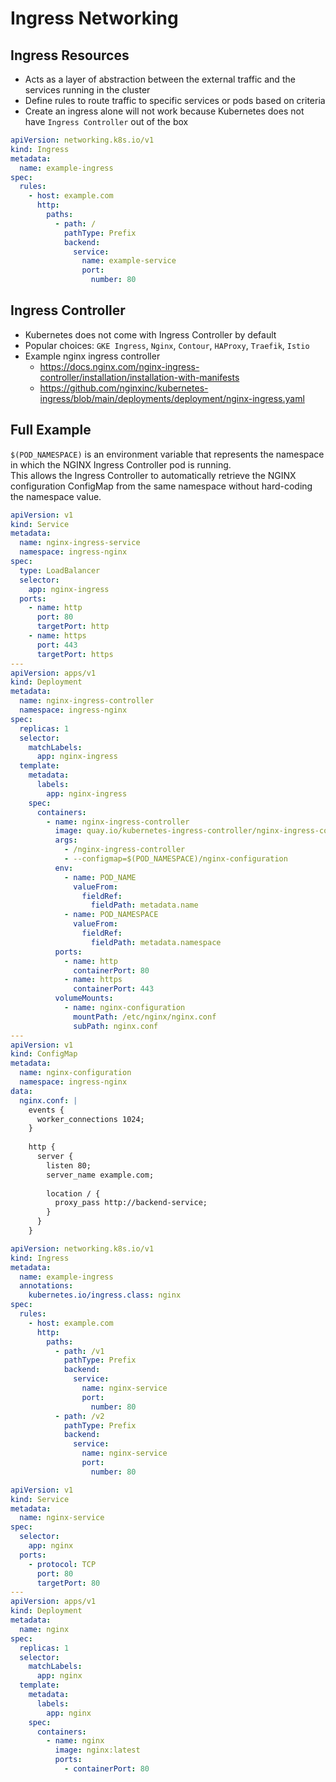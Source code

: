 # Ingress Networking

## Ingress Resources

*  Acts as a layer of abstraction between the external traffic and the services running in the cluster
*  Define rules to route traffic to specific services or pods based on criteria
*  Create an ingress alone will not work because Kubernetes does not have `Ingress Controller` out of the box

```yaml
apiVersion: networking.k8s.io/v1
kind: Ingress
metadata:
  name: example-ingress
spec:
  rules:
    - host: example.com
      http:
        paths:
          - path: /
            pathType: Prefix
            backend:
              service:
                name: example-service
                port:
                  number: 80
```

## Ingress Controller

* Kubernetes does not come with Ingress Controller by default
* Popular choices: `GKE Ingress`, `Nginx`, `Contour`, `HAProxy`, `Traefik`, `Istio`
* Example nginx ingress controller
  * https://docs.nginx.com/nginx-ingress-controller/installation/installation-with-manifests
  * https://github.com/nginxinc/kubernetes-ingress/blob/main/deployments/deployment/nginx-ingress.yaml

## Full Example

`$(POD_NAMESPACE)` is an environment variable that represents the namespace in which the NGINX Ingress Controller pod is running.\
This allows the Ingress Controller to automatically retrieve the NGINX configuration ConfigMap from the same namespace without hard-coding the namespace value.

```yaml
apiVersion: v1
kind: Service
metadata:
  name: nginx-ingress-service
  namespace: ingress-nginx
spec:
  type: LoadBalancer
  selector:
    app: nginx-ingress
  ports:
    - name: http
      port: 80
      targetPort: http
    - name: https
      port: 443
      targetPort: https
---
apiVersion: apps/v1
kind: Deployment
metadata:
  name: nginx-ingress-controller
  namespace: ingress-nginx
spec:
  replicas: 1
  selector:
    matchLabels:
      app: nginx-ingress
  template:
    metadata:
      labels:
        app: nginx-ingress
    spec:
      containers:
        - name: nginx-ingress-controller
          image: quay.io/kubernetes-ingress-controller/nginx-ingress-controller:0.27.1
          args:
            - /nginx-ingress-controller
            - --configmap=$(POD_NAMESPACE)/nginx-configuration
          env:
            - name: POD_NAME
              valueFrom:
                fieldRef:
                  fieldPath: metadata.name
            - name: POD_NAMESPACE
              valueFrom:
                fieldRef:
                  fieldPath: metadata.namespace
          ports:
            - name: http
              containerPort: 80
            - name: https
              containerPort: 443
          volumeMounts:
            - name: nginx-configuration
              mountPath: /etc/nginx/nginx.conf
              subPath: nginx.conf
---
apiVersion: v1
kind: ConfigMap
metadata:
  name: nginx-configuration
  namespace: ingress-nginx
data:
  nginx.conf: |
    events {
      worker_connections 1024;
    }
  
    http {
      server {
        listen 80;
        server_name example.com;
  
        location / {
          proxy_pass http://backend-service;
        }
      }
    }
```

```yaml
apiVersion: networking.k8s.io/v1
kind: Ingress
metadata:
  name: example-ingress
  annotations:
    kubernetes.io/ingress.class: nginx
spec:
  rules:
    - host: example.com
      http:
        paths:
          - path: /v1
            pathType: Prefix
            backend:
              service:
                name: nginx-service
                port:
                  number: 80
          - path: /v2
            pathType: Prefix
            backend:
              service:
                name: nginx-service
                port:
                  number: 80
```

```yaml
apiVersion: v1
kind: Service
metadata:
  name: nginx-service
spec:
  selector:
    app: nginx
  ports:
    - protocol: TCP
      port: 80
      targetPort: 80
---
apiVersion: apps/v1
kind: Deployment
metadata:
  name: nginx
spec:
  replicas: 1
  selector:
    matchLabels:
      app: nginx
  template:
    metadata:
      labels:
        app: nginx
    spec:
      containers:
        - name: nginx
          image: nginx:latest
          ports:
            - containerPort: 80
```
